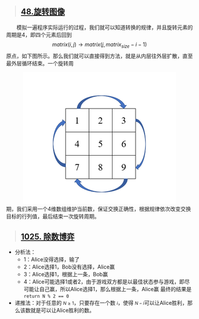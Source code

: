 > ## [48.旋转图像](https://leetcode-cn.com/problems/rotate-image/)
&emsp;&emsp;模拟一遍程序实际运行的过程，我们就可以知道转换的规律，并且旋转元素的周期是4，即四个元素后回到
$$matrix(i,j)\longrightarrow matrix(j, matrix_{size}-i-1)$$
原点，如下图所示。那么我们就可以直接得到方法，就是从内层往外层扩散，直至最外层循环结束。一个旋转周
<div align=center>
<img src="../Image/48.png">
</div>
期，我们采用一个4维数组维护当前数，保证交换正确性，根据规律依次改变交换目标的行列值，最后结束一次旋转周期。

> ## [1025. 除数博弈](https://leetcode-cn.com/problems/divisor-game/)
* 分析法：
    * 1：Alice没得选择，输了
    * 2：Alice选择1，Bob没有选择，Alice赢
    * 3：Alice选择1，根据上一条，Bob赢
    * 4：Alice可能选择1或者2，由于游戏双方都是以最佳状态参与游戏，即尽可能让自己赢，所以Alice选择1，那么根据上一条，Alice赢
    最终的结果是`return N % 2 == 0`
* 递推法：对于任意的 <small>$N \ge 1$</small>，只要存在一个数 <small>$i$</small>，使得 <small>$N-i$</small>可以让Alice胜利，那么该数就是可以让Alice胜利的数。